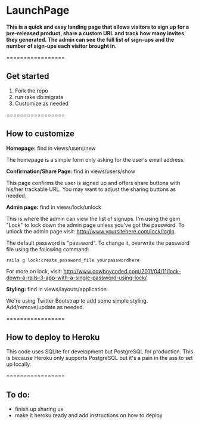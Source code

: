 # LaunchPage
**This is a quick and easy landing page that allows visitors to sign up for a pre-released product, share a custom URL and track how many invites they generated. The admin can see the full list of sign-ups and the number of sign-ups each visitor brought in.**

=================

## Get started
1. Fork the repo
2. run rake db:migrate
3. Customize as needed

=================

## How to customize

**Homepage:** find in views/users/new

The homepage is a simple form only asking for the user's email address.


**Confirmation/Share Page:** find in views/users/show

This page confirms the user is signed up and offers share buttons with his/her trackable URL. You may want to adjust the sharing buttons as needed.


**Admin page:** find in views/lock/unlock

This is where the admin can view the list of signups. I'm using the gem "Lock" to lock down the admin page unless you've got the password. To unlock the admin page visit: http://www.yoursitehere.com/lock/login

The default password is "password". To change it, overwrite the password file using the following command:

    
    rails g lock:create_password_file yourpasswordhere
    

For more on lock, visit: http://www.cowboycoded.com/2011/04/11/lock-down-a-rails-3-app-with-a-single-password-using-lock/

**Styling:** find in views/layouts/application

We're using Twitter Bootstrap to add some simple styling. Add/remove/update as needed.

=================

## How to deploy to Heroku

This code uses SQLite for development but PostgreSQL for production. This is because Heroku only supports PostgreSQL but it's a pain in the ass to set up locally.

=================

## To do: 
- finish up sharing ux
- make it heroku ready and add instructions on how to deploy
